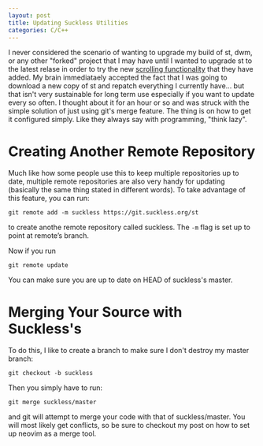 ```yaml
---
layout: post
title: Updating Suckless Utilities
categories: C/C++
---
```


I never considered the scenario of wanting to upgrade my build of st, dwm, or any other "forked" project that I may have until I wanted to upgrade st to the latest relase in order to try the new [scrolling functionality](https://www.youtube.com/watch?v=sdeX2S2uOeA) that they have added. My brain immediataely accepted the fact that I was going to download a new copy of st and repatch everything I currently have... but that isn't very sustainable for long term use especially if you want to update every so often. I thought about it for an hour or so and was struck with the simple solution of just using git's merge feature. The thing is on how to get it configured simply. Like they always say with programming, "think lazy".

# Creating Another Remote Repository
Much like how some people use this to keep multiple repositories up to date, multiple remote repositories are also very handy for updating (basically the same thing stated in different words). To take advantage of this feature, you can run: 

```
git remote add -m suckless https://git.suckless.org/st
```

to create anothe remote repository called suckless. The `-m` flag is set up to point at remote’s <master> branch.

Now if you run 

```
git remote update
```

You can make sure you are up to date on HEAD of suckless's master.

# Merging Your Source with Suckless's
To do this, I like to create a branch to make sure I don't destroy my master branch:

``` 
git checkout -b suckless
```

Then you simply have to run:

```
git merge suckless/master
```

and git will attempt to merge your code with that of suckless/master. You will most likely get conflicts, so be sure to checkout my post on how to set up neovim as a merge tool.
